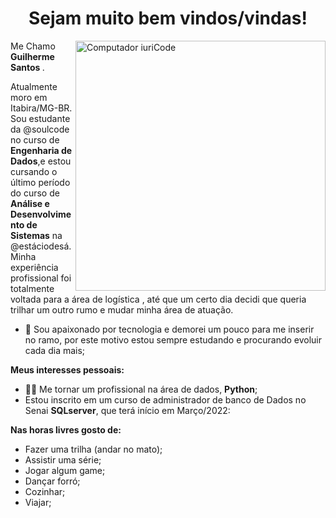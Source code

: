 <h1 align="center"> Sejam muito bem vindos/vindas! </h1>

<img src="https://raw.githubusercontent.com/MicaelliMedeiros/micaellimedeiros/master/image/computer-illustration.png" min-width="400px" max-width="400px" width="400px" align="right" alt="Computador iuriCode">

<p align="left" > 
 Me Chamo <b> Guilherme Santos </b>.
</p>
<p align="left" >
Atualmente moro em Itabira/MG-BR.<br />
Sou estudante da @soulcode no curso de <b>Engenharia de Dados</b>,e estou cursando o último período do curso de <b>Análise e Desenvolvimento de Sistemas</b> na @estáciodesá.
Minha experiência profissional foi totalmente voltada para a área de logística , até que um certo dia decidi que queria trilhar um outro rumo e mudar minha área de atuação.  
</p>


- 💼 Sou apaixonado por tecnologia e demorei um pouco para me inserir no ramo, por este motivo estou sempre estudando e procurando evoluir cada dia mais;


**Meus interesses pessoais:**
<!--<img align="right" alt="GIF" src="" width="400px" /> -->
- 👩‍💻 Me tornar um profissional na área de dados, **Python**;
- Estou inscrito em um curso de administrador de banco de Dados no Senai **SQLserver**, que terá início em Março/2022:



<p align="left" ><b>
  Nas horas livres gosto de:
</p></b>

  - Fazer uma trilha (andar no mato);
  - Assistir uma série;
  - Jogar algum game;
  - Dançar forró;
  - Cozinhar;
  - Viajar;





<!---
guisantos13/guisantos13 is a ✨ special ✨ repository because its `README.md` (this file) appears on your GitHub profile.
You can click the Preview link to take a look at your changes.
--->
